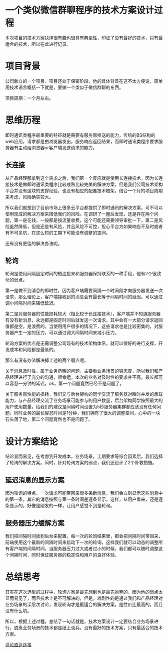# 一个类似微信群聊程序的技术方案设计过程

本次项目的技术方案抉择很有趣也很具有典型性，印证了没有最好的技术，只有最适合的技术，所以在此进行记录。

# 项目背景

公司新立的一个项目，项目还处于保密阶段，他的具体背景在这不太方便说，简单用技术语言概括一下就是，要做一个类似于微信群聊的东西。

项目周期：一个月左右。

# 思维历程

即时通讯类程序最重要的特征就是需要有服务器推送的能力，传统的BS结构的web应用，请求都是由浏览器发出，服务响应返回结果，而即时通讯类程序要求服务器有主动给浏览器or客户端发送请求的能力。

## 长连接

从产品经理那拿到这个需求之后，我们第一个反应就是使用长连接技术，因为长连接技术是做即时通讯类程序比较成熟比较完美的解决方案，但是我们公司技术架构平台并没有这块的支撑经验，也没有相应的配套技术框架，结合一个月的项目周期来考虑，风险确实较大。

所以我们就想到了目前市场上很多云平台都提供了即时通讯的解决方案，可不可以使用现成的解决方案来降低我们的风险。在调研了一圈后发现，还是存在两个问题，第一是花钱，一般都是按流量收费，这个可能还需要领导审批一下，第二是风险虽然降低，但是还是有风险，并且风险不可控，担心平台方如果响应不及时或者有不可见坑，在这么短的工期下可能没有调整的空间。

还有没有更佳的解决办法呢。

## 轮询

轮询是使用间隔固定时间的短连接来和服务器保持联系的一种手段，他有2个很致命的弱点。

第一是做不到消息的即时性，因为客户端需要间隔一个时间段才向服务器发送一次请求，那么理论上，客户端接收到的消息会有最长等于间隔时间的延迟。可以通过调小间隔时间来降低延迟。

第二是对服务器的性能损耗较大（相比较于长连接技术），客户端并不知道服务器有没有新消息，永远都是固定时间后就发送一次请求，其中会有一大部分请求返回值都是空，是浪费的，当使用用户很多的情况下，这些请求也是比较密集的，对服务器产生一定的压力。可以通过调大间隔时间来减小压力。

轮询方案的优点是无需调整公司现有的技术架构体系，就可以很好的进行支撑，开发成本和风险都是最低的。

那么有没有办法解决掉上述的两个弱点呢。

关于消息及时性，属于业务范畴的问题，主要看业务场景的容忍度，所以我们和产品经理进行了充分的沟通，很幸运，本次的业务对及时性的要求并不高，最长都可以容忍一分钟的延迟，ok，第一个问题竟然已经不是问题了。

关于服务器性能的损耗，我们又与后台架构的同学交流了服务器对瞬时并发的承载能力，与产品经理交流了业务场景可能参与的用户数量，后台架构同学按照最大的用户使用数量，给我们的建议是间隔时间设置为5秒服务器集群都应该没有任何问题，同时业务的最长容忍时间是1分钟，我们拥有了很大的调整空间，心中的一块石头落了地，第二个问题竟然也不是问题了。

# 设计方案结论

结论显而易见，在考虑到开发成本，业务场景，工期要求等综合因素后，我们选择了轮询的解决方案。同时，针对轮询方案的弱点，我们还设计了2个补救措施。

## 延迟消息的显示方案

因为轮询的特点，一次请求可能带回来很多条新消息，我们会立刻显示这些消息中的第一条，其它的消息按照与第一条时间差逐条显示。这样，从用户看来，还是逐条显示的，好像是刚发的一样，让用户感觉不到是轮询。

## 服务器压力缓解方案

我们把间隔时间放到后台来配置，每一次的轮询结果里，都会把间隔时间带回来，前端使用这个最新的间隔时间来启动下一次的轮询，这样我们就可以动态的调整所有客户端的间隔时间，当服务器压力过大或者过小的时候，我们都可以随时调整这个间隔时间，同时保证服务器的稳定性和用户的良好体验。

# 总结思考

其实在这次选型的过程中，轮询方案是最先想到也是最先抛弃的，因为他的弱点太显而易见了，而且技术上是不可解决的，但是，戏剧性的是通过我们和产品经理对业务场景的深层次讨论，发现轮询才是最适合的解决方案，是性价比最高的，而且没有什么坑。

所以，根据上述过程，总结了一句话就是，技术方案设计一定要结合业务场景进行，脱离业务场景的技术都是纸上谈兵，没有最好的技术方案，只有最适合的技术方案。



[评论直达连接](https://github.com/cnsnake11/blog/issues/22)



